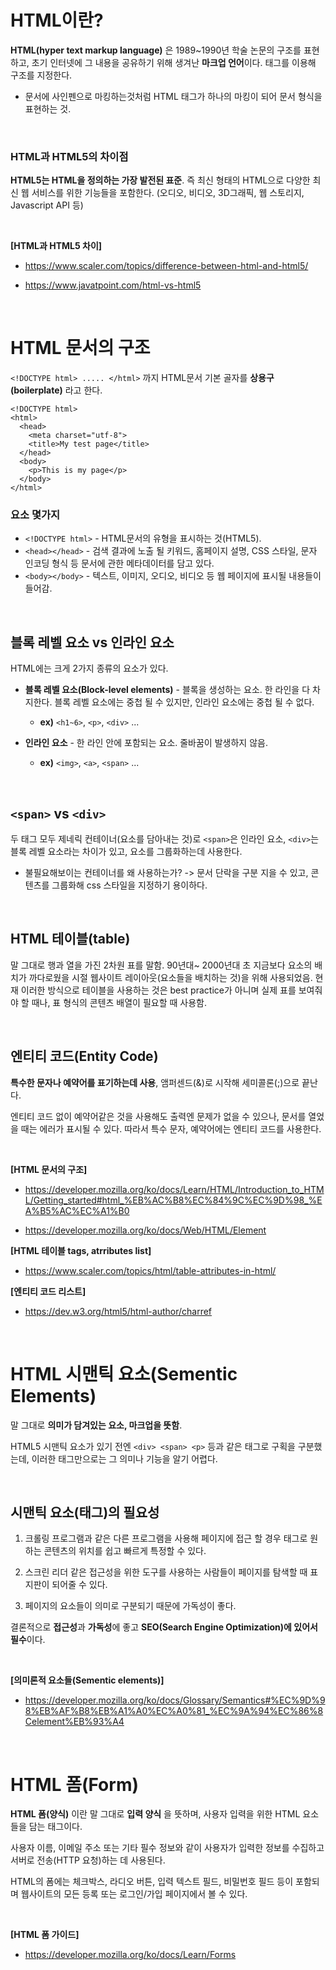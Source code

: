 # HTML이란?
**HTML(hyper text markup language)** 은 1989~1990년 학술 논문의 구조를 표현하고, 초기 인터넷에 그 내용을 공유하기 위해 생겨난 **마크업 언어**이다. 태그를 이용해 구조를 지정한다.

+ 문서에 사인펜으로 마킹하는것처럼 HTML 태그가 하나의 마킹이 되어 문서 형식을 표현하는 것.

<br>



### HTML과 HTML5의 차이점

**HTML5는 HTML을 정의하는 가장 발전된 표준**. 즉 최신 형태의 HTML으로 다양한 최신 웹 서비스를 위한 기능들을 포함한다. (오디오, 비디오, 3D그래픽, 웹 스토리지, Javascript API 등)

<br>

**[HTML과 HTML5 차이]**

+ https://www.scaler.com/topics/difference-between-html-and-html5/

+ https://www.javatpoint.com/html-vs-html5

<br>




# HTML 문서의 구조
```<!DOCTYPE html> ..... </html>``` 까지 HTML문서 기본 골자를 **상용구(boilerplate)** 라고 한다.
```
<!DOCTYPE html>
<html>
  <head>
    <meta charset="utf-8">
    <title>My test page</title>
  </head>
  <body>
    <p>This is my page</p>
  </body>
</html>
```

### 요소 몇가지

+ ```<!DOCTYPE html>``` - HTML문서의 유형을 표시하는 것(HTML5).
+ ```<head></head>``` - 검색 결과에 노출 될 키워드, 홈페이지 설명, CSS 스타일, 문자 인코딩 형식 등 문서에 관한 메타데이터를 담고 있다.
+ ```<body></body>``` - 텍스트, 이미지, 오디오, 비디오 등 웹 페이지에 표시될 내용들이 들어감.

<br>

## 블록 레벨 요소 vs 인라인 요소

HTML에는 크게 2가지 종류의 요소가 있다.
+ **블록 레벨 요소(Block-level elements)** - 블록을 생성하는 요소. 한 라인을 다 차지한다. 블록 레벨 요소에는 중첩 될 수 있지만, 인라인 요소에는 중첩 될 수 없다.
  + **ex)** ```<h1~6>```, ```<p>```, ```<div>``` ...

+ **인라인 요소** - 한 라인 안에 포함되는 요소. 줄바꿈이 발생하지 않음.
  + **ex)** ```<img>```, ```<a>```, ```<span>``` ...

<br>

## ```<span>``` vs ```<div>```

두 태그 모두 제네릭 컨테이너(요소를 담아내는 것)로 ```<span>```은 인라인 요소, ```<div>```는 블록 레벨 요소라는 차이가 있고, 요소를 그룹화하는데 사용한다.

+ 불필요해보이는 컨테이너를 왜 사용하는가? -> 문서 단락을 구분 지을 수 있고, 콘텐츠를 그룹화해 css 스타일을 지정하기 용이하다.

<br>

## HTML 테이블(table)
말 그대로 행과 열을 가진 2차원 표를 말함. 90년대~ 2000년대 초 지금보다 요소의 배치가 까다로웠을 시절 웹사이트 레이아웃(요소들을 배치하는 것)을 위해 사용되었음. 현재 이러한 방식으로 테이블을 사용하는 것은 best practice가 아니며 실제 표를 보여줘야 할 때나, 표 형식의 콘텐츠 배열이 필요할 때 사용함.

<br>

## 엔티티 코드(Entity Code) 

**특수한 문자나 예약어를 표기하는데 사용**, 앰퍼센드(&)로 시작해 세미콜론(;)으로 끝난다.

엔티티 코드 없이 예약어같은 것을 사용해도 출력엔 문제가 없을 수 있으나, 문서를 열었을 때는 에러가 표시될 수 있다. 따라서 특수 문자, 예약어에는 엔티티 코드를 사용한다.

<br>

**[HTML 문서의 구조]**

+ https://developer.mozilla.org/ko/docs/Learn/HTML/Introduction_to_HTML/Getting_started#html_%EB%AC%B8%EC%84%9C%EC%9D%98_%EA%B5%AC%EC%A1%B0

+ https://developer.mozilla.org/ko/docs/Web/HTML/Element

**[HTML 테이블 tags, atrributes list]**  
+ https://www.scaler.com/topics/html/table-attributes-in-html/

**[엔티티 코드 리스트]**  
+ https://dev.w3.org/html5/html-author/charref

<br>



# HTML 시맨틱 요소(Sementic Elements)

말 그대로 **의미가 담겨있는 요소, 마크업을 뜻함**.

HTML5 시맨틱 요소가 있기 전엔 ```<div> <span> <p>``` 등과 같은 태그로  구획을 구분했는데, 이러한 태그만으로는 그 의미나 기능을 알기 어렵다.

<br>

## 시맨틱 요소(태그)의 필요성

1. 크롤링 프로그램과 같은 다른 프로그램을 사용해 페이지에 접근 할 경우 태그로 원하는 콘텐츠의 위치를 쉽고 빠르게 특정할 수 있다.

2. 스크린 리더 같은 접근성을 위한 도구를 사용하는 사람들이 페이지를 탐색할 때 표지판이 되어줄 수 있다.

3. 페이지의 요소들이 의미로 구분되기 때문에 가독성이 좋다.

결론적으로 **접근성**과 **가독성**에 좋고 **SEO(Search Engine Optimization)에 있어서 필수**이다.

<br>

**[의미론적 요소들(Sementic elements)]**
+ https://developer.mozilla.org/ko/docs/Glossary/Semantics#%EC%9D%98%EB%AF%B8%EB%A1%A0%EC%A0%81_%EC%9A%94%EC%86%8Celement%EB%93%A4

<br>



# HTML 폼(Form)

**HTML 폼(양식)** 이란 말 그대로 **입력 양식** 을 뜻하며, 사용자 입력을 위한 HTML 요소들을 담는 태그이다. 

사용자 이름, 이메일 주소 또는 기타 필수 정보와 같이 사용자가 입력한 정보를 수집하고 서버로 전송(HTTP 요청)하는 데 사용된다. 

HTML의 폼에는 체크박스, 라디오 버튼, 입력 텍스트 필드, 비밀번호 필드 등이 포함되며 웹사이트의 모든 등록 또는 로그인/가입 페이지에서 볼 수 있다.

<br>

**[HTML 폼 가이드]**

+ https://developer.mozilla.org/ko/docs/Learn/Forms
